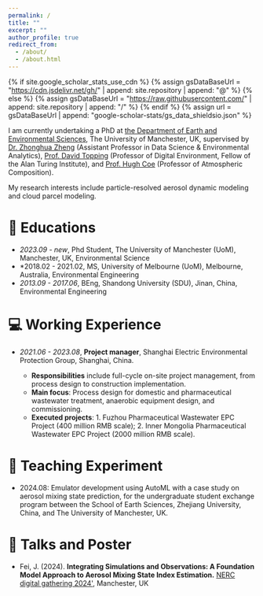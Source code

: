 ```yaml
---
permalink: /
title: ""
excerpt: ""
author_profile: true
redirect_from: 
  - /about/
  - /about.html
---
```


{% if site.google_scholar_stats_use_cdn %}
{% assign gsDataBaseUrl = "https://cdn.jsdelivr.net/gh/" | append: site.repository | append: "@" %}
{% else %}
{% assign gsDataBaseUrl = "https://raw.githubusercontent.com/" | append: site.repository | append: "/" %}
{% endif %}
{% assign url = gsDataBaseUrl | append: "google-scholar-stats/gs_data_shieldsio.json" %}

<span class='anchor' id='about-me'></span>
I am currently undertaking a PhD at [the Department of Earth and Environmental Sciences](https://www.ees.manchester.ac.uk/), The University of Manchester, UK, supervised by [Dr. Zhonghua Zheng](https://zhonghuazheng.com/) (Assistant Professor in Data Science & Environmental Analytics), [Prof. David Topping](https://research.manchester.ac.uk/en/persons/david.topping) (Professor of Digital Environment, Fellow of the Alan Turing Institute), and [Prof. Hugh Coe](https://research.manchester.ac.uk/en/persons/hugh.coe) (Professor of Atmospheric Composition).

My research interests include particle-resolved aerosol dynamic modeling and cloud parcel modeling.


<!-- # 🔥 News
- *2022.02*: &nbsp;🎉🎉 Lorem ipsum dolor sit amet, consectetur adipiscing elit. Vivamus ornare aliquet ipsum, ac tempus justo dapibus sit amet. 
- *2022.02*: &nbsp;🎉🎉 Lorem ipsum dolor sit amet, consectetur adipiscing elit. Vivamus ornare aliquet ipsum, ac tempus justo dapibus sit amet.  -->

<!-- # 📝 Publications 

<div class='paper-box'><div class='paper-box-image'><div><div class="badge">CVPR 2016</div><img src='images/500x300.png' alt="sym" width="100%"></div></div>
<div class='paper-box-text' markdown="1">

[Deep Residual Learning for Image Recognition](https://openaccess.thecvf.com/content_cvpr_2016/papers/He_Deep_Residual_Learning_CVPR_2016_paper.pdf)

**Kaiming He**, Xiangyu Zhang, Shaoqing Ren, Jian Sun

[**Project**](https://scholar.google.com/citations?view_op=view_citation&hl=zh-CN&user=DhtAFkwAAAAJ&citation_for_view=DhtAFkwAAAAJ:ALROH1vI_8AC) <strong><span class='show_paper_citations' data='DhtAFkwAAAAJ:ALROH1vI_8AC'></span></strong>
- Lorem ipsum dolor sit amet, consectetur adipiscing elit. Vivamus ornare aliquet ipsum, ac tempus justo dapibus sit amet. 
</div>
</div> -->

<!-- - [Lorem ipsum dolor sit amet, consectetur adipiscing elit. Vivamus ornare aliquet ipsum, ac tempus justo dapibus sit amet](https://github.com), A, B, C, **CVPR 2020** -->

<!-- # 🎖 Honors and Awards
- *2021.10* Lorem ipsum dolor sit amet, consectetur adipiscing elit. Vivamus ornare aliquet ipsum, ac tempus justo dapibus sit amet. 
- *2021.09* Lorem ipsum dolor sit amet, consectetur adipiscing elit. Vivamus ornare aliquet ipsum, ac tempus justo dapibus sit amet.  -->

# 📖 Educations
- *2023.09 - new*, Phd Student, The University of Manchester (UoM), Manchester, UK, Environmental Science
- *2018.02 - 2021.02, MS, University of Melbourne (UoM), Melbourne, Australia, Environmental Engineering
- *2013.09 - 2017.06*, BEng, Shandong University (SDU), Jinan, China, Environmental Engineering


# 💻 Working Experience
- *2021.06 - 2023.08*, **Project manager**, Shanghai Electric Environmental Protection Group, Shanghai, China.

    - **Responsibilities** include full-cycle on-site project management, from process design to construction implementation.
    - **Main focus**: Process design for domestic and pharmaceutical wastewater treatment, anaerobic equipment design, and commissioning.
    - **Executed projects**: 1. Fuzhou Pharmaceutical Wastewater EPC Project (400 million RMB scale); 2. Inner Mongolia Pharmaceutical Wastewater EPC Project (2000 million RMB scale).


# 📖 Teaching Experiment
- 2024.08: Emulator development using AutoML with a case study on aerosol mixing state prediction, for the undergraduate student exchange program between the School of Earth Sciences, Zhejiang University, China, and The University of Manchester, UK.



# 💬 Talks and Poster
- Fei, J. (2024). **Integrating Simulations and Observations: A Foundation Model Approach to Aerosol Mixing State Index Estimation.** [NERC digital gathering 2024'](https://www.digital-solutions.uk/dg24/schedule.html), Manchester, UK